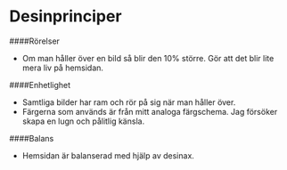 ---
---
Desinprinciper
=======================

####Rörelser
+ Om man håller över en bild så blir den 10% större. Gör att det blir lite mera liv på hemsidan.

####Enhetlighet
+ Samtliga bilder har ram och rör på sig när man håller över.
+ Färgerna som används är från mitt analoga färgschema. Jag försöker skapa en lugn och pålitlig känsla.

####Balans
+ Hemsidan är balanserad med hjälp av desinax.
